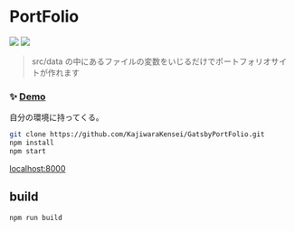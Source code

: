 # PortFolio

<p>
  <img src="https://img.shields.io/static/v1?label=style&message=styled-component&color=07b" />
  <img src="https://img.shields.io/static/v1?label=frontend&message=gatsby&color=57f" />
</p>

> src/data の中にあるファイルの変数をいじるだけでポートフォリオサイトが作れます

### ✨ [Demo](https://kaji-portfolio.netlify.app/)

自分の環境に持ってくる。

```bash
git clone https://github.com/KajiwaraKensei/GatsbyPortFolio.git
npm install
npm start
```

[localhost:8000](https://localhost:8000)

## build

```bash
npm run build
```

